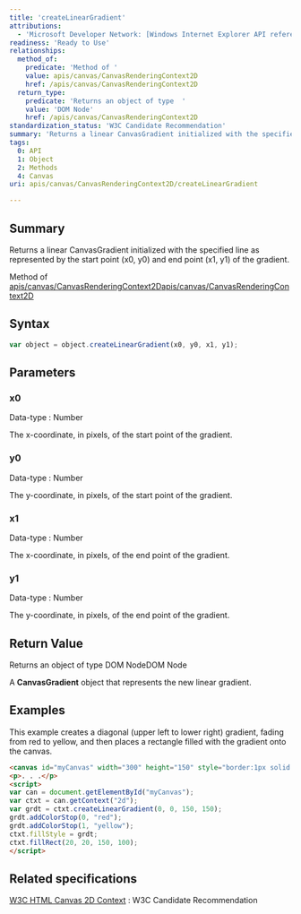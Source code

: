 ```yaml
---
title: 'createLinearGradient'
attributions:
  - 'Microsoft Developer Network: [Windows Internet Explorer API reference Article](http://msdn.microsoft.com/en-us/library/ie/hh828809%28v=vs.85%29.aspx)'
readiness: 'Ready to Use'
relationships:
  method_of:
    predicate: 'Method of '
    value: apis/canvas/CanvasRenderingContext2D
    href: /apis/canvas/CanvasRenderingContext2D
  return_type:
    predicate: 'Returns an object of type  '
    value: 'DOM Node'
    href: /apis/canvas/CanvasRenderingContext2D
standardization_status: 'W3C Candidate Recommendation'
summary: 'Returns a linear CanvasGradient initialized with the specified line as represented by the start point (x0, y0) and end point (x1, y1) of the gradient.'
tags:
  0: API
  1: Object
  2: Methods
  4: Canvas
uri: apis/canvas/CanvasRenderingContext2D/createLinearGradient

---
```

## Summary

Returns a linear CanvasGradient initialized with the specified line as represented by the start point (x0, y0) and end point (x1, y1) of the gradient.

Method of [apis/canvas/CanvasRenderingContext2D](/apis/canvas/CanvasRenderingContext2D)[apis/canvas/CanvasRenderingContext2D](/apis/canvas/CanvasRenderingContext2D)

## Syntax

``` js
var object = object.createLinearGradient(x0, y0, x1, y1);
```

## Parameters

### x0

 Data-type
:   Number

 The x-coordinate, in pixels, of the start point of the gradient.

### y0

 Data-type
:   Number

 The y-coordinate, in pixels, of the start point of the gradient.

### x1

 Data-type
:   Number

 The x-coordinate, in pixels, of the end point of the gradient.

### y1

 Data-type
:   Number

 The y-coordinate, in pixels, of the end point of the gradient.

## Return Value

Returns an object of type DOM NodeDOM Node

A **CanvasGradient** object that represents the new linear gradient.

## Examples

This example creates a diagonal (upper left to lower right) gradient, fading from red to yellow, and then places a rectangle filled with the gradient onto the canvas.

``` html
<canvas id="myCanvas" width="300" height="150" style="border:1px solid blue;"></canvas>
<p>. . .</p>
<script>
var can = document.getElementById("myCanvas");
var ctxt = can.getContext("2d");
var grdt = ctxt.createLinearGradient(0, 0, 150, 150);
grdt.addColorStop(0, "red");
grdt.addColorStop(1, "yellow");
ctxt.fillStyle = grdt;
ctxt.fillRect(20, 20, 150, 100);
</script>
```

## Related specifications

[W3C HTML Canvas 2D Context](http://www.w3.org/TR/2dcontext/)
:   W3C Candidate Recommendation
